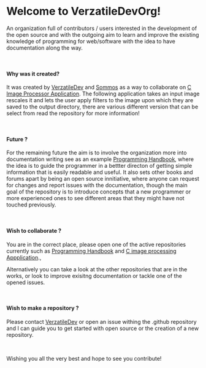 # Welcome to VerzatileDevOrg!

An organization full of contributors / users interested in the development of the open source and with the outgoing aim to learn and improve the existing knowledge of programming for web/software with the idea to have documentation along the way.

<br>

#### Why was it created?

It was created by [VerzatileDev](https://github.com/VerzatileDev) and [Sommos](https://github.com/Sommos) as a way to collaborate on [C Image Processor Application](https://github.com/VerzatileDevOrg/C_image_processing). The following application takes an input image rescales it and lets the user apply filters to the image upon which they are saved to the output directory, there are various different version that can be select from read the repository for more information!

<br>

#### Future ?

For the remaining future the aim is to involve the organization more into documentation writing see as an example [Programming Handbook](https://github.com/VerzatileDevOrg/Programming_HandBook), where the idea is to guide the programmer in a bettter directon of getting simple information that is easily readable and useful. It also sets other books and forums apart by being an open source innitiative, where anyone can request for changes and report issues with the documentation, though the main goal of the repository is to introduce concepts that a new programmer or more experienced ones to see different areas that they might have not touched previously.

<br>

#### Wish to collaborate ?

You are in the correct place, please open one of the active repositories currently such as [Programming Handbook](https://github.com/VerzatileDevOrg/Programming_HandBook) and [C image processing Appplication](https://github.com/VerzatileDevOrg/C_image_processing).,

Alternatively you can take a look at the other repositories that are in the works, or look to improve exisitng documentation or tackle one of the opened issues.

<br>

#### Wish to make a repository ?

Please contact [VerzatileDev](https://github.com/VerzatileDev) or open an issue withing the .github repository and I can guide you to get started with open source or the creation of a new repository.

<br>

Wishing you all the very best and hope to see you contribute!
